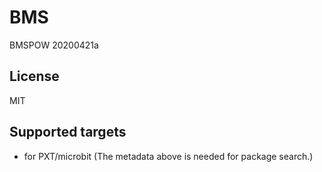 ﻿# BMS

BMSPOW 20200421a
## License

MIT

## Supported targets

* for PXT/microbit
(The metadata above is needed for package search.)

